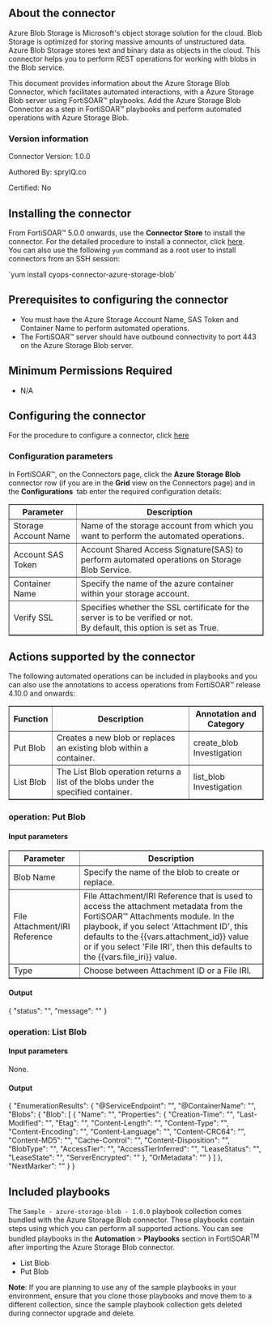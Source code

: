 ## About the connector
Azure Blob Storage is Microsoft's object storage solution for the cloud. Blob Storage is optimized for storing massive amounts of unstructured data. Azure Blob Storage stores text and binary data as objects in the cloud. This connector helps you to perform REST operations for working with blobs in the Blob service.
<p>This document provides information about the Azure Storage Blob Connector, which facilitates automated interactions, with a Azure Storage Blob server using FortiSOAR&trade; playbooks. Add the Azure Storage Blob Connector as a step in FortiSOAR&trade; playbooks and perform automated operations with Azure Storage Blob.</p>

### Version information

Connector Version: 1.0.0


Authored By: spryIQ.co

Certified: No
## Installing the connector
<p>From FortiSOAR&trade; 5.0.0 onwards, use the <strong>Connector Store</strong> to install the connector. For the detailed procedure to install a connector, click <a href="https://docs.fortinet.com/document/fortisoar/0.0.0/installing-a-connector/1/installing-a-connector" target="_top">here</a>.<br>You can also use the following <code>yum</code> command as a root user to install connectors from an SSH session:</p>
`yum install cyops-connector-azure-storage-blob`

## Prerequisites to configuring the connector
- You must have the Azure Storage Account Name, SAS Token and Container Name to perform automated operations.
- The FortiSOAR&trade; server should have outbound connectivity to port 443 on the Azure Storage Blob server.

## Minimum Permissions Required
- N/A

## Configuring the connector
For the procedure to configure a connector, click [here](https://docs.fortinet.com/document/fortisoar/0.0.0/configuring-a-connector/1/configuring-a-connector)
### Configuration parameters
<p>In FortiSOAR&trade;, on the Connectors page, click the <strong>Azure Storage Blob</strong> connector row (if you are in the <strong>Grid</strong> view on the Connectors page) and in the <strong>Configurations&nbsp;</strong> tab enter the required configuration details:&nbsp;</p>
<table border=1><thead><tr><th>Parameter<br></th><th>Description<br></th></tr></thead><tbody><tr><td>Storage Account Name<br></td><td>Name of the storage account from which you want to perform the automated operations.<br>
<tr><td>Account SAS Token<br></td><td>Account Shared Access Signature(SAS) to perform automated operations on Storage Blob Service.<br>
<tr><td>Container Name<br></td><td>Specify the name of the azure container within your storage account.<br>
<tr><td>Verify SSL<br></td><td>Specifies whether the SSL certificate for the server is to be verified or not. <br/>By default, this option is set as True.<br></td></tr>
</tbody></table>

## Actions supported by the connector
The following automated operations can be included in playbooks and you can also use the annotations to access operations from FortiSOAR&trade; release 4.10.0 and onwards:
<table border=1><thead><tr><th>Function<br></th><th>Description<br></th><th>Annotation and Category<br></th></tr></thead><tbody><tr><td>Put Blob<br></td><td>Creates a new blob or replaces an existing blob within a container.<br></td><td>create_blob <br/>Investigation<br></td></tr>
<tr><td>List Blob<br></td><td>The List Blob operation returns a list of the blobs under the specified container.<br></td><td>list_blob <br/>Investigation<br></td></tr>
</tbody></table>

### operation: Put Blob
#### Input parameters
<table border=1><thead><tr><th>Parameter<br></th><th>Description<br></th></tr></thead><tbody><tr><td>Blob Name<br></td><td>Specify the name of the blob to create or replace.<br>
</td></tr><tr><td>File Attachment/IRI Reference<br></td><td>File Attachment/IRI Reference that is used to access the attachment metadata from the FortiSOAR™ Attachments module. In the playbook, if you select 'Attachment ID', this defaults to the {{vars.attachment_id}} value or if you select 'File IRI', then this defaults to the {{vars.file_iri}} value.<br>
</td></tr><tr><td>Type<br></td><td>Choose between Attachment ID or a File IRI.<br>
</td></tr></tbody></table>

#### Output

 {
     "status": "",
     "message": ""
 }
### operation: List Blob
#### Input parameters
None.
#### Output

{
    "EnumerationResults": {
        "@ServiceEndpoint": "",
        "@ContainerName": "",
        "Blobs": {
            "Blob": [
                {
                    "Name": "",
                    "Properties": {
                        "Creation-Time": "",
                        "Last-Modified": "",
                        "Etag": "",
                        "Content-Length": "",
                        "Content-Type": "",
                        "Content-Encoding": "",
                        "Content-Language": "",
                        "Content-CRC64": "",
                        "Content-MD5": "",
                        "Cache-Control": "",
                        "Content-Disposition": "",
                        "BlobType": "",
                        "AccessTier": "",
                        "AccessTierInferred": "",
                        "LeaseStatus": "",
                        "LeaseState": "",
                        "ServerEncrypted": ""
                    },
                    "OrMetadata": ""
                }
            ]
        },
        "NextMarker": ""
    }
}
## Included playbooks
The `Sample - azure-storage-blob - 1.0.0` playbook collection comes bundled with the Azure Storage Blob connector. These playbooks contain steps using which you can perform all supported actions. You can see bundled playbooks in the **Automation** > **Playbooks** section in FortiSOAR<sup>TM</sup> after importing the Azure Storage Blob connector.

- List Blob
- Put Blob

**Note**: If you are planning to use any of the sample playbooks in your environment, ensure that you clone those playbooks and move them to a different collection, since the sample playbook collection gets deleted during connector upgrade and delete.
